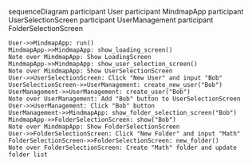 sequenceDiagram
    participant User
    participant MindmapApp
    participant UserSelectionScreen
    participant UserManagement
    participant FolderSelectionScreen

    User->>MindmapApp: run()
    MindmapApp->>MindmapApp: show_loading_screen()
    Note over MindmapApp: Show LoadingScreen
    MindmapApp->>MindmapApp: show_user_selection_screen()
    Note over MindmapApp: Show UserSelectionScreen
    User->>UserSelectionScreen: Click "New User" and input "Bob"
    UserSelectionScreen->>UserManagement: create_new_user("Bob")
    UserManagement->>UserManagement: create_user("Bob")
    Note over UserManagement: Add "Bob" button to UserSelectionScreen
    User->>UserManagement: Click "Bob" button
    UserManagement->>MindmapApp: show_folder_selection_screen("Bob")
    MindmapApp->>FolderSelectionScreen: show("Bob")
    Note over MindmapApp: Show FolderSelectionScreen
    User->>FolderSelectionScreen: Click "New Folder" and input "Math"
    FolderSelectionScreen->>FolderSelectionScreen: new_folder()
    Note over FolderSelectionScreen: Create "Math" folder and update folder list
